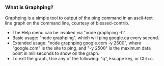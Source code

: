 ### What is Graphping?
Graphping is a simple tool to output of the ping command in an ascii-text line graph on the command line, courtesy of blessed-contrib.

* The Help menu can be invoked via "node graphping -h".
* Basic usage: "node graphping", which will ping google.ca every second.
* Extended usage: "node graphping google.com -y 2500", where "google.com" is the site to ping, and "-y 2500" is the maximum data point in milliseconds to show on the graph.
* To exit the graph, Use any of the following: "q", Escape key, or Ctrl+c.
